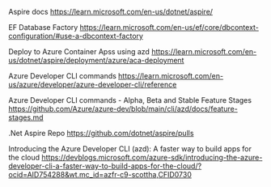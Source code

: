 Aspire docs
https://learn.microsoft.com/en-us/dotnet/aspire/

EF Database Factory
https://learn.microsoft.com/en-us/ef/core/dbcontext-configuration/#use-a-dbcontext-factory

Deploy to Azure Container Apss using azd
https://learn.microsoft.com/en-us/dotnet/aspire/deployment/azure/aca-deployment

Azure Developer CLI commands
https://learn.microsoft.com/en-us/azure/developer/azure-developer-cli/reference

Azure Developer CLI commands - Alpha, Beta and Stable Feature Stages
https://github.com/Azure/azure-dev/blob/main/cli/azd/docs/feature-stages.md

.Net Aspire Repo
https://github.com/dotnet/aspire/pulls

Introducing the Azure Developer CLI (azd): A faster way to build apps for the cloud
https://devblogs.microsoft.com/azure-sdk/introducing-the-azure-developer-cli-a-faster-way-to-build-apps-for-the-cloud/?ocid=AID754288&wt.mc_id=azfr-c9-scottha,CFID0730

